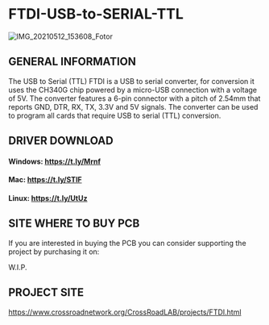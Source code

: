# FTDI-USB-to-SERIAL-TTL

![IMG_20210512_153608_Fotor](https://user-images.githubusercontent.com/83240004/131410845-d369e56d-91d9-47b9-b779-0a33887a82dc.jpg)


## GENERAL INFORMATION

The USB to Serial (TTL) FTDI is a USB to serial converter, for conversion it uses the CH340G chip powered by a micro-USB connection with a voltage of 5V. The converter features a 6-pin connector with a pitch of 2.54mm that reports GND, DTR, RX, TX, 3.3V and 5V signals. The converter can be used to program all cards that require USB to serial (TTL) conversion.

## DRIVER DOWNLOAD

#### Windows: https://t.ly/Mrnf

#### Mac: https://t.ly/STlF

#### Linux: https://t.ly/UtUz

## SITE WHERE TO BUY PCB

If you are interested in buying the PCB you can consider supporting the project by purchasing it on: 

W.I.P.

## PROJECT SITE

https://www.crossroadnetwork.org/CrossRoadLAB/projects/FTDI.html






